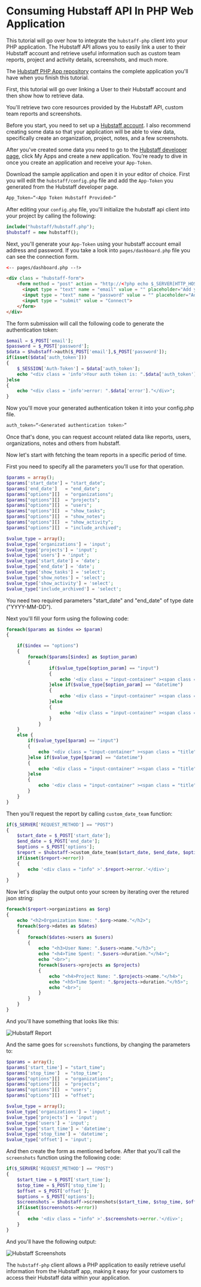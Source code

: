 # Consuming Hubstaff API In PHP Web Application

This tutorial will go over how to integrate the `hubstaff-php` client into your PHP application. The Hubstaff API allows you to easily link a user to their Hubstaff account and retrieve useful information such as custom team reports, project and activity details, screenshots, and much more.

The [Hubstaff PHP App repository](https://github.com/hookengine/hubstaff-sample-apps/tree/master/php-sample-app) contains the complete application you'll have when you finish this tutorial.

First, this tutorial will go over linking a User to their Hubstaff account and then show how to retrieve data.

You'll retrieve two core resources provided by the Hubstaff API,
custom team reports and screenshots. 

Before you start, you need to set up a [Hubstaff account](https://hubstaff.com/). I also recommend creating some data so that your application will be able to
view data, specifically create an organization, project, notes, and a few screenshots.

After you've created some data you need to go to the [Hubstaff developer
page](https://developer.hubstaff.com/), click My Apps and create a new
application. You’re ready to dive in once you create an application and receive your `App-Token`.

Download the sample application and open it in your editor of choice. First you will edit the `hubstaff/config.php` file and add the `App-Token` you generated from the Hubstaff developer page.

```php
App_Token=“<App Token Hubstaff Provided>”
```
After editing your `config.php` file, you'll initialize the hubstaff api client into your project by calling the following:

```php
include("hubstaff/hubstaff.php");
$hubstaff = new hubstaff();
```

Next, you'll generate your `App-Token` using your hubstaff account email address and password. If you take a look into `pages/dashboard.php` file you can see the connection form.

```html
<-- pages/dashboard.php --!>

<div class = "hubstaff-form">
	<form method = "post" action = "http://<?php echo $_SERVER[HTTP_HOST].$_SERVER[REQUEST_URI]; ?>" >
	  <input type = "text" name = "email" value = "" placeholder="Add your Hubstaff account email address" >
	  <input type = "text" name = "password" value = "" placeholder="Add your Hubstaff account password" >
	  <input type = "submit" value = "Connect">
	</form>
</div>
```
The form submission will call the following code to generate the authentication
token:

```php
$email = $_POST['email'];
$password = $_POST['password'];
$data = $hubstaff->auth($_POST['email'],$_POST['password']);
if(isset($data['auth_token']))
{
	$_SESSION['Auth-Token'] = $data['auth_token'];
	echo "<div class = 'info'>Your auth token is: ".$data['auth_token']."</div>";
}else
{
	echo "<div class = 'info'>error: ".$data['error']."</div>";
}
```

Now you'll move your generated authentication token it into your config.php file.

```php
auth_token=“<Generated authentication token>”
```

Once that's done, you can request account related data like reports, users, organizations, notes and others from hubstaff.

Now let's start with fetching the team reports in a specific period of time.

First you need to specify all the parameters you'll use for that operation.

```php
$params = array();
$params['start_date'] = "start_date";
$params['end_date']   = "end_date";
$params["options"][]  = "organizations";
$params["options"][]  = "projects";
$params["options"][]  = "users";
$params["options"][]  = "show_tasks";
$params["options"][]  = "show_notes";
$params["options"][]  = "show_activity";
$params["options"][]  = "include_archived";

$value_type = array();
$value_type['organizations'] = 'input';
$value_type['projects'] = 'input';
$value_type['users'] = 'input';
$value_type['start_date'] = 'date';
$value_type['end_date'] = 'date';
$value_type['show_tasks'] = 'select';
$value_type['show_notes'] = 'select';
$value_type['show_activity'] = 'select';
$value_type['include_archived'] = 'select';
```
You need two required parameters "start_date" and "end_date" of type date ("YYYY-MM-DD").

Next you'll fill your form using the following code:

```php
foreach($params as $index => $param)
{

	if($index == "options")
	{
		foreach($params[$index] as $option_param)
		{
				if($value_type[$option_param] == "input")
				{
					echo '<div class = "input-container" ><span class = "title">'.$option_param.'</span><input type = "text" name = "options['.$option_param.']" ></div>';
				}else if($value_type[$option_param] == "datetime")
				{
					echo '<div class = "input-container" ><span class = "title">'.$option_param.'</span><input type = "text" name = "options['.$option_param.']" class="form-control time" ></div>';
				}else
				{
					echo '<div class = "input-container" ><span class = "title">'.$option_param.'</span><select name = "options['.$option_param.']" ><option>0</option><option>1</option></select></div>';
				}
			}
	}
	else {
		if($value_type[$param] == "input")
		{
			echo '<div class = "input-container" ><span class = "title">'.$param.'</span><input type = "text" name = "'.$param.'" ></div>';
		}else if($value_type[$param] == "datetime")
		{
			echo '<div class = "input-container" ><span class = "title">'.$param.'</span><input type = "text" name = "'.$param.'" class="form-control time" ></div>';
		}else
		{
			echo '<div class = "input-container" ><span class = "title">'.$param.'</span><select name = "'.$param.'" ><option>0</option><option>1</option></select></div>';
		}
	}
}
```

Then you'll request the report by calling `custom_date_team` function:

```php
if($_SERVER['REQUEST_METHOD'] == "POST")
{
	$start_date = $_POST['start_date'];
	$end_date = $_POST['end_date'];
	$options = $_POST['options'];
	$report = $hubstaff->custom_date_team($start_date, $end_date, $options);
	if(isset($report->error))
	{
		echo '<div class = "info" >'.$report->error.'</div>';
	}
}
```
Now let's display the output onto your screen by iterating over the retured json string:

```php
foreach($report->organizations as $org)
{
	echo "<h2>Organization Name: ".$org->name."</h2>";
	foreach($org->dates as $dates)
	{
		foreach($dates->users as $users)
		{
			echo "<h3>User Name: ".$users->name."</h3>";
			echo "<h4>Time Spent: ".$users->duration."</h4>";
			echo "<br>";
			foreach($users->projects as $projects)
			{
				echo "<h4>Project Name: ".$projects->name."</h4>";
				echo "<h5>Time Spent: ".$projects->duration."</h5>";
				echo "<br>";
			}
		}
	}
}
```
And you'll have something that looks like this:

![Hubstaff Report](/images/php_report.png)

And the same goes for `screenshots` functions, by changing the parameters to:

```php
$params = array();
$params['start_time'] = "start_time";
$params['stop_time']  = "stop_time";
$params["options"][]  = "organizations";
$params["options"][]  = "projects";
$params["options"][]  = "users";
$params["options"][]  = "offset";

$value_type = array();
$value_type['organizations'] = 'input';
$value_type['projects'] = 'input';
$value_type['users'] = 'input';
$value_type['start_time'] = 'datetime';
$value_type['stop_time'] = 'datetime';
$value_type['offset'] = 'input';
```
And then create the form as mentioned before. After that you'll call the `screenshots` function using the following code:

```php
if($_SERVER['REQUEST_METHOD'] == "POST")
{
	$start_time = $_POST['start_time'];
	$stop_time = $_POST['stop_time'];
	$offset = $_POST['offset'];
	$options = $_POST['options'];
	$screenshots = $hubstaff->screenshots($start_time, $stop_time, $offset, $options);
	if(isset($screenshots->error))
	{
		echo '<div class = "info" >'.$screenshots->error.'</div>';
	}
}
```
And you'll have the following output:

![Hubstaff Screenshots](/images/php_screenshot.png)

The `hubstaff-php` client allows a PHP application to easily retrieve useful information from the Hubstaff app, making it easy for your customers to access their Hubstaff data within your application.
